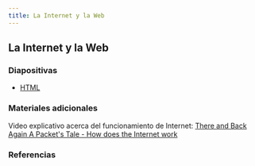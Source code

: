 ```yaml
---
title: La Internet y la Web
---
```


## La Internet y la Web

### Diapositivas

- [HTML](../diapositivas/internet-web.html)

### Materiales adicionales

Video explicativo acerca del funcionamiento de Internet: [There and Back Again A Packet's Tale - How does the Internet work](https://www.youtube.com/watch?v=qEdv_pem-JM)

### Referencias
